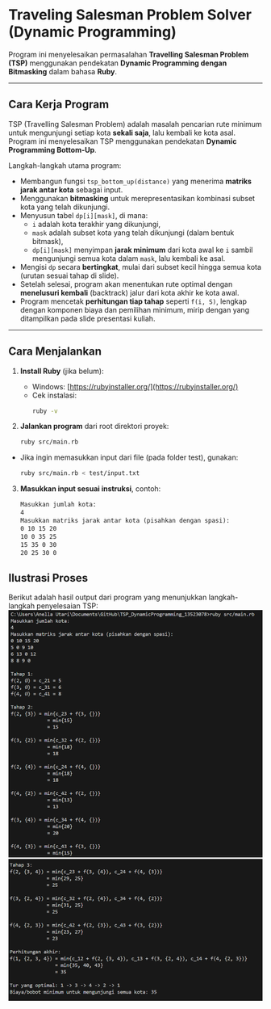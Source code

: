 # Traveling Salesman Problem Solver (Dynamic Programming)
Program ini menyelesaikan permasalahan **Travelling Salesman Problem (TSP)** menggunakan pendekatan **Dynamic Programming dengan Bitmasking** dalam bahasa **Ruby**.

---

## Cara Kerja Program

TSP (Travelling Salesman Problem) adalah masalah pencarian rute minimum untuk mengunjungi setiap kota **sekali saja**, lalu kembali ke kota asal. Program ini menyelesaikan TSP menggunakan pendekatan **Dynamic Programming Bottom-Up**.

Langkah-langkah utama program:

- Membangun fungsi `tsp_bottom_up(distance)` yang menerima **matriks jarak antar kota** sebagai input.
- Menggunakan **bitmasking** untuk merepresentasikan kombinasi subset kota yang telah dikunjungi.
- Menyusun tabel `dp[i][mask]`, di mana:
  - `i` adalah kota terakhir yang dikunjungi,
  - `mask` adalah subset kota yang telah dikunjungi (dalam bentuk bitmask),
  - `dp[i][mask]` menyimpan **jarak minimum** dari kota awal ke `i` sambil mengunjungi semua kota dalam `mask`, lalu kembali ke asal.
- Mengisi `dp` secara **bertingkat**, mulai dari subset kecil hingga semua kota (urutan sesuai tahap di slide).
- Setelah selesai, program akan menentukan rute optimal dengan **menelusuri kembali** (backtrack) jalur dari kota akhir ke kota awal.
- Program mencetak **perhitungan tiap tahap** seperti `f(i, S)`, lengkap dengan komponen biaya dan pemilihan minimum, mirip dengan yang ditampilkan pada slide presentasi kuliah.

---

## Cara Menjalankan

1. **Install Ruby** (jika belum):
   - Windows: [https://rubyinstaller.org/](https://rubyinstaller.org/)
   - Cek instalasi:
     ```bash
     ruby -v
     ```

2. **Jalankan program** dari root direktori proyek:
    ```bash
    ruby src/main.rb
    ```
- Jika ingin memasukkan input dari file (pada folder test), gunakan:
    ```bash
    ruby src/main.rb < test/input.txt
    ```

3. **Masukkan input sesuai instruksi**, contoh:
    ```
    Masukkan jumlah kota:
    4
    Masukkan matriks jarak antar kota (pisahkan dengan spasi):
    0 10 15 20
    10 0 35 25
    15 35 0 30
    20 25 30 0
    ```

## Ilustrasi Proses
Berikut adalah hasil output dari program yang menunjukkan langkah-langkah penyelesaian TSP:
![Output Program (1)](test/output_1.png)
![Output Program (2)](test/output_2.png)